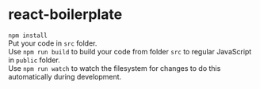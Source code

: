 # react-boilerplate

`npm install`<br />
Put your code in `src` folder.<br />
Use `npm run build` to build your code from folder `src` to regular JavaScript in `public` folder.<br />
Use `npm run watch` to watch the filesystem for changes to do this automatically during development.<br />
